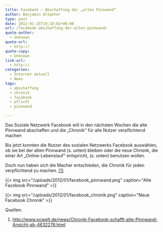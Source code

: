 ```yaml
---
title: Facebook – Abschaffung der „alten Pinnwand“
author: Benjamin Altpeter
type: post
date: 2012-01-25T19:18:02+00:00
url: /facebook-abschaffung-der-alten-pinnwand/
quote-author:
  - Unknown
quote-url:
  - http://
quote-copy:
  - Unknown
link-url:
  - http://
categories:
  - Internet aktuell
  - News
tags:
  - abschaffung
  - chronik
  - facebook
  - pflicht
  - pinnwand

---
```

Das Soziale Netzwerk Facebook will in den nächsten Wochen die alte Pinnwand abschaffen und die &#8222;Chronik&#8220; für alle Nutzer verpflichtend machen<!--more-->

Bis jetzt konnten die Nutzer des sozialen Netzwerks Facebook auswählen, ob sie bei der alten Pinnwand (s. unten) bleiben oder die neue Chronik, die einer Art &#8222;Online-Lebenslauf&#8220; entspricht, (s. unten) benutzen wollen.

Doch nun haben sich die Macher entschieden, die Chronik für jeden verpflichtend zu machen. [\[1\]][1]

{{< img src="/uploads/2012/01/facebook_pinnwand.png" caption="Alte Facebook Pinnwand" >}}

{{< img src="/uploads/2012/01/facebook_chronik.png" caption="Neue Facebook Chronik" >}}

<div id="sources">
    Quellen:
    <ol>
        <li>
            <a href="http://www.pcwelt.de/news/Chronik-Facebook-schafft-alte-Pinnwand-Ansicht-ab-4632276.html">http://www.pcwelt.de/news/Chronik-Facebook-schafft-alte-Pinnwand-Ansicht-ab-4632276.html<br /> </a>
        </li>
    </ol>
</div>

 [1]: #sources
